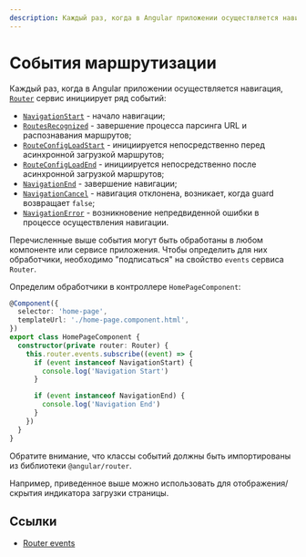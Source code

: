 ```yaml
---
description: Каждый раз, когда в Angular приложении осуществляется навигация, Router сервис инициирует ряд событий
---
```


# События маршрутизации

Каждый раз, когда в Angular приложении осуществляется навигация, [`Router`](https://angular.io/api/router/Router) сервис инициирует ряд событий:

- [`NavigationStart`](https://angular.io/api/router/NavigationStart) - начало навигации;
- [`RoutesRecognized`](https://angular.io/api/router/RoutesRecognized) - завершение процесса парсинга URL и распознавания маршрутов;
- [`RouteConfigLoadStart`](https://angular.io/api/router/RouteConfigLoadStart) - инициируется непосредственно перед асинхронной загрузкой маршрутов;
- [`RouteConfigLoadEnd`](https://angular.io/api/router/RouteConfigLoadEnd) - инициируется непосредственно после асинхронной загрузкой маршрутов;
- [`NavigationEnd`](https://angular.io/api/router/NavigationEnd) - завершение навигации;
- [`NavigationCancel`](https://angular.io/api/router/NavigationCancel) - навигация отклонена, возникает, когда guard возвращает `false`;
- [`NavigationError`](https://angular.io/api/router/NavigationError) - возникновение непредвиденной ошибки в процессе осуществления навигации.

Перечисленные выше события могут быть обработаны в любом компоненте или сервисе приложения. Чтобы определить для них обработчики, необходимо "подписаться" на свойство `events` сервиса `Router`.

Определим обработчики в контроллере `HomePageComponent`:

```ts
@Component({
  selector: 'home-page',
  templateUrl: './home-page.component.html',
})
export class HomePageComponent {
  constructor(private router: Router) {
    this.router.events.subscribe((event) => {
      if (event instanceof NavigationStart) {
        console.log('Navigation Start')
      }

      if (event instanceof NavigationEnd) {
        console.log('Navigation End')
      }
    })
  }
}
```

Обратите внимание, что классы событий должны быть импортированы из библиотеки `@angular/router`.

Например, приведенное выше можно использовать для отображения/скрытия индикатора загрузки страницы.

## Ссылки

- [Router events](https://angular.io/guide/router#router-events)
